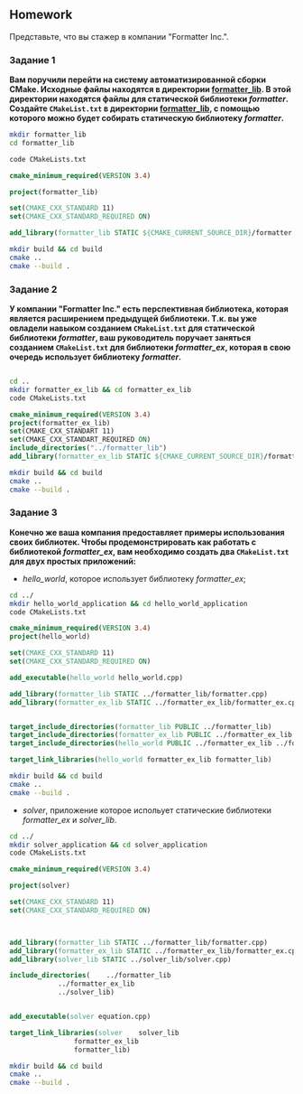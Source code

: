 ## Homework
Представьте, что вы стажер в компании "Formatter Inc.".




### Задание 1
**Вам поручили перейти на систему автоматизированной сборки CMake. Исходные файлы находятся в директории [formatter_lib](formatter_lib). В этой директории находятся файлы для статической библиотеки *formatter*. Создайте `CMakeList.txt` в директории [formatter_lib](formatter_lib), с помощью которого можно будет собирать статическую библиотеку *formatter*.**


```bash
mkdir formatter_lib
cd formatter_lib

code CMakeLists.txt
```

```cmake
cmake_minimum_required(VERSION 3.4)

project(formatter_lib)

set(CMAKE_CXX_STANDARD 11)
set(CMAKE_CXX_STANDARD_REQUIRED ON)

add_library(formatter_lib STATIC ${CMAKE_CURRENT_SOURCE_DIR}/formatter.cpp)
```

```bash
mkdir build && cd build
cmake ..
cmake --build .

```




### Задание 2
**У компании "Formatter Inc." есть перспективная библиотека, которая является расширением предыдущей библиотеки. Т.к. вы уже овладели навыком созданием `CMakeList.txt` для статической библиотеки *formatter*, ваш  руководитель поручает заняться созданием `CMakeList.txt` для библиотеки  *formatter_ex*, которая в свою очередь использует библиотеку *formatter*.**


```bash

cd ..
mkdir formatter_ex_lib && cd formatter_ex_lib
code CMakeLists.txt 
```

```cmake
cmake_minimum_required(VERSION 3.4)
project(formatter_ex_lib)
set(CMAKE_CXX_STANDART 11)
set(CMAKE_CXX_STANDART_REQUIRED ON)
include_directories("../formatter_lib")
add_library(formatter_ex_lib STATIC ${CMAKE_CURRENT_SOURCE_DIR}/formatter_ex.cpp)
```

```bash
mkdir build && cd build
cmake ..
cmake --build .

```




### Задание 3
**Конечно же ваша компания предоставляет примеры использования своих библиотек. Чтобы продемонстрировать как работать с библиотекой *formatter_ex*, вам необходимо создать два `CMakeList.txt` для двух простых приложений:**
* *hello_world*, которое использует библиотеку *formatter_ex*;


```bash
cd ../
mkdir hello_world_application && cd hello_world_application
code CMakeLists.txt
```

```cmake
cmake_minimum_required(VERSION 3.4)
project(hello_world)

set(CMAKE_CXX_STANDARD 11)
set(CMAKE_CXX_STANDARD_REQUIRED ON)

add_executable(hello_world hello_world.cpp)

add_library(formatter_lib STATIC ../formatter_lib/formatter.cpp)
add_library(formatter_ex_lib STATIC ../formatter_ex_lib/formatter_ex.cpp)


target_include_directories(formatter_lib PUBLIC ../formatter_lib)
target_include_directories(formatter_ex_lib PUBLIC ../formatter_ex_lib ../formatter_lib)
target_include_directories(hello_world PUBLIC ../formatter_ex_lib ../formatter_lib)

target_link_libraries(hello_world formatter_ex_lib formatter_lib)
```

```bash
mkdir build && cd build
cmake ..
cmake --build .
```

* *solver*, приложение которое испольует статические библиотеки *formatter_ex* и *solver_lib*.

```bash
cd ../
mkdir solver_application && cd solver_application
code CMakeLists.txt
```

```cmake
cmake_minimum_required(VERSION 3.4)

project(solver)

set(CMAKE_CXX_STANDARD 11)
set(CMAKE_CXX_STANDARD_REQUIRED ON)



add_library(formatter_lib STATIC ../formatter_lib/formatter.cpp)
add_library(formatter_ex_lib STATIC ../formatter_ex_lib/formatter_ex.cpp)
add_library(solver_lib STATIC ../solver_lib/solver.cpp)

include_directories(	../formatter_lib
			../formatter_ex_lib
			../solver_lib)


add_executable(solver equation.cpp)

target_link_libraries(solver 	solver_lib 
				formatter_ex_lib 
				formatter_lib)
```

```bash
mkdir build && cd build
cmake ..
cmake --build .
```

